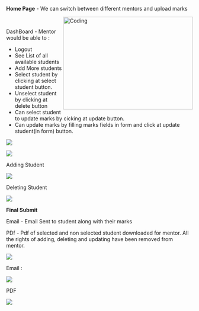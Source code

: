 **Home Page** - We can switch between different mentors and upload marks

<img align="right" alt="Coding" src="https://ibb.co/DVvxtKg" width="350" height="250" /><br>

DashBoard - Mentor would be able to :

- Logout
- See List of all available students
- Add More students
- Select student by clicking at select student button.
- Unselect student by clicking at delete button
- Can select student to update marks by cicking at update button.
- Can update marks by filling marks fields in form and click at update student(in form) button.

![](Aspose.Words.5397c34f-75fc-4635-b9b0-cc8a2d71115e.002.jpeg)

![](Aspose.Words.5397c34f-75fc-4635-b9b0-cc8a2d71115e.003.jpeg)

Adding Student

![](Aspose.Words.5397c34f-75fc-4635-b9b0-cc8a2d71115e.004.jpeg)

Deleting Student

![](Aspose.Words.5397c34f-75fc-4635-b9b0-cc8a2d71115e.005.jpeg)

**Final Submit**

Email - Email Sent to student along with their marks

PDf - Pdf of selected and non selected student downloaded for mentor. All the rights of adding, deleting and updating have been removed from mentor.

![](Aspose.Words.5397c34f-75fc-4635-b9b0-cc8a2d71115e.006.jpeg)

Email :

![](Aspose.Words.5397c34f-75fc-4635-b9b0-cc8a2d71115e.007.png)

PDF

![](Aspose.Words.5397c34f-75fc-4635-b9b0-cc8a2d71115e.008.jpeg)
